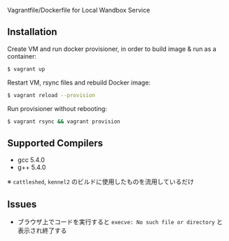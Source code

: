 Vagrantfile/Dockerfile for Local Wandbox Service

## Installation

Create VM and run docker provisioner, in order to build image & run as a container:
```sh
$ vagrant up
```

Restart VM, rsync files and rebuild Docker image:
```sh
$ vagrant reload --provision
```

Run provisioner without rebooting:
```sh
$ vagrant rsync && vagrant provision
```

## Supported Compilers
-  gcc 5.4.0
-  g++ 5.4.0

※ `cattleshed`, `kennel2` のビルドに使用したものを流用しているだけ

## Issues
* ブラウザ上でコードを実行すると `execve: No such file or directory` と表示され終了する
